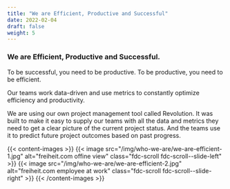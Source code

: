 ```yaml
---
title: "We are Efficient, Productive and Successful"
date: 2022-02-04
draft: false
weight: 5
---
```

### We are Efficient, Productive and Successful.

To be successful, you need to be productive. To be productive, you need to be efficient.

Our teams work data-driven and use metrics to constantly optimize efficiency and productivity.

We are using our own project management tool called Revolution. It was built to make it easy to supply our teams with all the data and metrics they need to get a clear picture of the current project status. And the teams use it to predict future project outcomes based on past progress.

{{< content-images >}}
  {{< image src="/img/who-we-are/we-are-efficient-1.jpg" alt="freiheit.com offine view" class="fdc-scroll fdc-scroll--slide-left" >}}
  {{< image src="/img/who-we-are/we-are-efficient-2.jpg" alt="freiheit.com employee at work" class="fdc-scroll fdc-scroll--slide-right" >}}
{{< /content-images >}}
